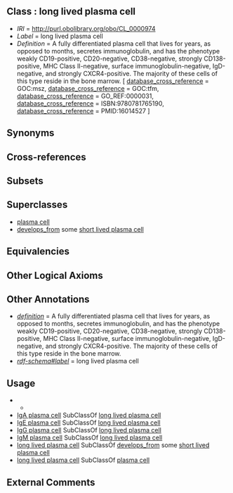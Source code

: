 
## Class : long lived plasma cell

 * *IRI* = http://purl.obolibrary.org/obo/CL_0000974
 * *Label* = long lived plasma cell
 * *Definition* = A fully differentiated plasma cell that lives for years, as opposed to months, secretes immunoglobulin, and has the phenotype weakly CD19-positive, CD20-negative, CD38-negative, strongly CD138-positive, MHC Class II-negative, surface immunoglobulin-negative, IgD-negative, and strongly CXCR4-positive. The majority of these cells of this type reside in the bone marrow. [ [database_cross_reference](../../ef/oboInOwl#hasDbXref.md) = GOC:msz, [database_cross_reference](../../ef/oboInOwl#hasDbXref.md) = GOC:tfm, [database_cross_reference](../../ef/oboInOwl#hasDbXref.md) = GO_REF:0000031, [database_cross_reference](../../ef/oboInOwl#hasDbXref.md) = ISBN:9780781765190, [database_cross_reference](../../ef/oboInOwl#hasDbXref.md) = PMID:16014527 ]

## Synonyms


## Cross-references


## Subsets


## Superclasses

 * [plasma cell](../../CL/86/CL_0000786.md)
 * [develops_from](../../RO/02/RO_0002202.md) some [short lived plasma cell](../../CL/75/CL_0000975.md)

## Equivalencies


## Other Logical Axioms


## Other Annotations

 * *[definition](../../IAO/15/IAO_0000115.md)* = A fully differentiated plasma cell that lives for years, as opposed to months, secretes immunoglobulin, and has the phenotype weakly CD19-positive, CD20-negative, CD38-negative, strongly CD138-positive, MHC Class II-negative, surface immunoglobulin-negative, IgD-negative, and strongly CXCR4-positive. The majority of these cells of this type reside in the bone marrow.
 * *[rdf-schema#label](../../el/rdf-schema#label.md)* = long lived plasma cell

## Usage

 * -
 * [IgA plasma cell](../../CL/87/CL_0000987.md) SubClassOf [long lived plasma cell](../../CL/74/CL_0000974.md)
 * [IgE plasma cell](../../CL/47/CL_0000947.md) SubClassOf [long lived plasma cell](../../CL/74/CL_0000974.md)
 * [IgG plasma cell](../../CL/85/CL_0000985.md) SubClassOf [long lived plasma cell](../../CL/74/CL_0000974.md)
 * [IgM plasma cell](../../CL/86/CL_0000986.md) SubClassOf [long lived plasma cell](../../CL/74/CL_0000974.md)
 * [long lived plasma cell](../../CL/74/CL_0000974.md) SubClassOf [develops_from](../../RO/02/RO_0002202.md) some [short lived plasma cell](../../CL/75/CL_0000975.md)
 * [long lived plasma cell](../../CL/74/CL_0000974.md) SubClassOf [plasma cell](../../CL/86/CL_0000786.md)

## External Comments

